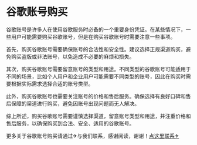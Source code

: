 # 谷歌账号购买

谷歌账号是许多人在使用谷歌服务时必备的一个重要身份凭证。在某些情况下，一些用户可能需要购买谷歌账号，但是在购买谷歌账号时需要注意一些事项。

首先，购买谷歌账号需要确保账号的合法性和安全性。建议选择正规渠道购买，避免购买盗版或非法账号，以免造成不必要的麻烦和损失。

其次，购买谷歌账号需要留意账号的类型和用途。不同类型的谷歌账号可能适用于不同的场景，比如个人用户和企业用户可能需要不同类型的账号，因此在购买时需要根据实际需求选择合适的账号类型。

此外，购买谷歌账号也需要关注账号的价格和售后服务。确保选择有良好口碑和售后保障的渠道进行购买，避免因账号出现问题而无人解决。

综上所述，购买谷歌账号需要谨慎选择渠道，留意账号类型和用途，并注重价格和售后服务，以确保购买到合法、安全、适用的谷歌账号。

更多关于谷歌账号购买请通过✈与我们联系，感谢阅读，谢谢！[点这里联系✈](https://t.me/sjlmbot)